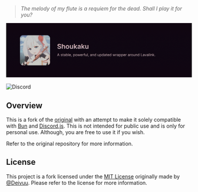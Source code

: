 >  *The melody of my flute is a requiem for the dead. Shall I play it for you?*

![Header](.github/assets/banner.png)

![Discord](https://img.shields.io/badge/Discord-%235865F2.svg?style=flat&logo=discord&logoColor=white)

## Overview

This is a fork of the [original](https://github.com/shipgirlproject/Shoukaku) with an attempt to make it solely compatible with [Bun](https://bun.sh/) and [Discord.js](https://discord.js.org/). This is not intended for public use and is only for personal use. Although, you are free to use it if you wish.

Refer to the original repository for more information.

## License

This project is a fork licensed under the [MIT License](LICENSE) originally made by [@Deivuu](https://github.com/Deivu). Please refer to the license for more information.